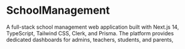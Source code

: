 # SchoolManagement
 A full-stack school management web application built with Next.js 14, TypeScript, Tailwind CSS, Clerk, and Prisma. The platform provides dedicated dashboards for admins, teachers, students, and parents,
